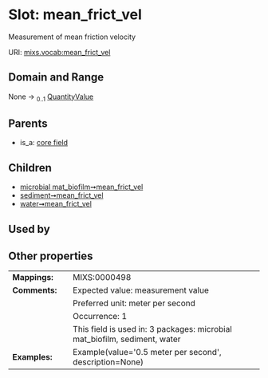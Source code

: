 
# Slot: mean_frict_vel


Measurement of mean friction velocity

URI: [mixs.vocab:mean_frict_vel](https://w3id.org/mixs/vocab/mean_frict_vel)


## Domain and Range

None &#8594;  <sub>0..1</sub> [QuantityValue](QuantityValue.md)

## Parents

 *  is_a: [core field](core_field.md)

## Children

 *  [microbial mat_biofilm➞mean_frict_vel](microbial_mat_biofilm_mean_frict_vel.md)
 *  [sediment➞mean_frict_vel](sediment_mean_frict_vel.md)
 *  [water➞mean_frict_vel](water_mean_frict_vel.md)

## Used by


## Other properties

|  |  |  |
| --- | --- | --- |
| **Mappings:** | | MIXS:0000498 |
| **Comments:** | | Expected value: measurement value |
|  | | Preferred unit: meter per second |
|  | | Occurrence: 1 |
|  | | This field is used in: 3 packages: microbial mat_biofilm, sediment, water |
| **Examples:** | | Example(value='0.5 meter per second', description=None) |

